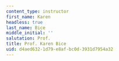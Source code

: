```yaml
---
content_type: instructor
first_name: Karen
headless: true
last_name: Bice
middle_initial: ''
salutation: Prof.
title: Prof. Karen Bice
uid: d4aed632-1d79-e8af-bc0d-3931d7954a32
---
```

